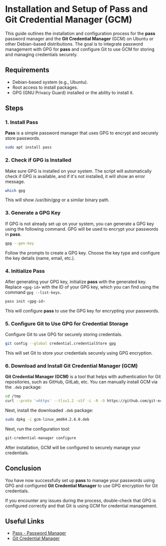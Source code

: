 # Installation and Setup of Pass and Git Credential Manager (GCM)

This guide outlines the installation and configuration process for the **pass** password manager and the **Git Credential Manager** (GCM) on Ubuntu or other Debian-based distributions. The goal is to integrate password management with GPG for **pass** and configure Git to use GCM for storing and managing credentials securely.

## Requirements

- Debian-based system (e.g., Ubuntu).
- Root access to install packages.
- GPG (GNU Privacy Guard) installed or the ability to install it.

## Steps

### 1. Install Pass

**Pass** is a simple password manager that uses GPG to encrypt and securely store passwords.

```bash
sudo apt install pass
```

### 2. Check if GPG is Installed

Make sure GPG is installed on your system. The script will automatically check if GPG is available, and if it's not installed, it will show an error message.

```bash
which gpg
```

This will show _/usr/bin/gpg_ or a similar binary path.

### 3. Generate a GPG Key

If GPG is not already set up on your system, you can generate a GPG key using the following command. GPG will be used to encrypt your passwords in **pass**.

```bash
gpg --gen-key
```

Follow the prompts to create a GPG key. Choose the key type and configure the key details (name, email, etc.).

### 4. Initialize Pass

After generating your GPG key, initialize **pass** with the generated key. Replace `<gpg-id>` with the ID of your GPG key, which you can find using the command `gpg --list-keys`.

```bash
pass init <gpg-id>
```

This will configure **pass** to use the GPG key for encrypting your passwords.

### 5. Configure Git to Use GPG for Credential Storage

Configure Git to use GPG for securely storing credentials.

```bash
git config --global credential.credentialStore gpg
```

This will set Git to store your credentials securely using GPG encryption.

### 6. Download and Install Git Credential Manager (GCM)

**Git Credential Manager (GCM)** is a tool that helps with authentication for Git repositories, such as GitHub, GitLab, etc. You can manually install GCM via the `.deb` package:

```bash
cd /tmp
curl --proto '=https' --tlsv1.2 -sSf -L -R -O https://github.com/git-ecosystem/git-credential-manager/releases/download/v2.6.0/gcm-linux_amd64.2.6.0.deb
```

Next, install the downloaded `.deb` package:

```bash
sudo dpkg -i gcm-linux_amd64.2.6.0.deb
```

Next, run the configuration tool:

```bash
git-credential-manager configure
```

After installation, GCM will be configured to securely manage your credentials.

## Conclusion

You have now successfully set up **pass** to manage your passwords using GPG and configured **Git Credential Manager** to use GPG encryption for Git credentials.

If you encounter any issues during the process, double-check that GPG is configured correctly and that Git is using GCM for credential management.

## Useful Links

- [Pass - Password Manager](https://www.passwordstore.org/)
- [Git Credential Manager](https://github.com/git-ecosystem/git-credential-manager)
